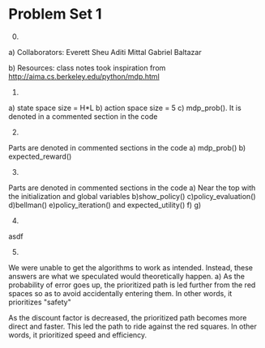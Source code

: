 # Problem Set 1

0.

a) Collaborators:
Everett Sheu
Aditi Mittal
Gabriel Baltazar

b) Resources:
class notes
took inspiration from http://aima.cs.berkeley.edu/python/mdp.html


1.

a) state space size = H*L
b) action space size = 5
c) mdp_prob(). It is denoted in a commented section in the code


2.

Parts are denoted in commented sections in the code
a) mdp_prob()
b) expected_reward()


3.

Parts are denoted in commented sections in the code
a) Near the top with the initialization and global variables
b)show_policy()
c)policy_evaluation()
d)bellman()
e)policy_iteration() and expected_utility()
f)
g)

4.

asdf


5.

We were unable to get the algorithms to work as intended. Instead, these answers are what we speculated would theoretically happen.
a)
As the probability of error goes up, the prioritized path is led further from the red spaces so as to avoid accidentally entering them. In other words, it prioritizes "safety"

As the discount factor is decreased, the prioritized path becomes more direct and faster. This led the path to ride against the red squares. In other words, it prioritized speed and efficiency.
